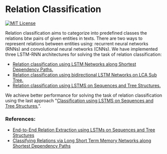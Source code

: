 # Relation Classification 

[![MIT License](https://img.shields.io/badge/license-MIT-green.svg)](https://opensource.org/licenses/MIT) 

Relation classification aims to categorize into predefined classes the relations btw pairs of given entities in texts. There are two ways to represent relations between entities using: recurrent neural networks (RNNs) and convolutional neural networks (CNNs). We have implemented three LSTM-RNN architectures for solving the task of relation classification:
* [Relation classification using LSTM Networks along Shortest Dependency Paths.](https://github.com/Sshanu/Relation-Classification/tree/master/LCA%20Shortest%20Path)
* [Relation classification using bidirectional LSTM Networks on LCA Sub Tree.](https://github.com/Sshanu/Relation-Classification/tree/master/LCA%20SubTree)
* [Relation classification using LSTMS on Sequences and Tree Structures.](https://github.com/Sshanu/Relation-Classification/tree/master/LSTM%20Seq%20and%20Tree)

We achieve better performance for solving the task of relation classification using the last approach "[Classification using LSTMS on Sequences and Tree Structures.](https://github.com/Sshanu/Relation-Classification/tree/master/LSTM%20Seq%20and%20Tree)".


### References:
* [End-to-End Relation Extraction using LSTMs on Sequences and Tree Structures](http://www.aclweb.org/anthology/P/P16/P16-1105.pdf)
* [Classifying Relations via Long Short Term Memory Networks along Shortest Dependency Paths](https://arxiv.org/pdf/1508.03720.pdf)

